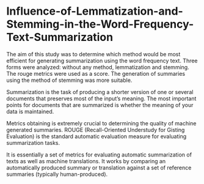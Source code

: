 # Influence-of-Lemmatization-and-Stemming-in-the-Word-Frequency-Text-Summarization
The aim of this study was to determine which method would be most efficient for generating summarization using the word frequency text. Three forms were analyzed: without any method, lemmatization  and stemming. The rouge metrics were used as a score. The generation of summaries using the method of stemming was more suitable.

Summarization is the task of producing a shorter version of one or several documents that preserves most of the input’s meaning. The most important points for documents that are summarized is whether the meaning of your data is maintained.

Metrics obtaining is extremely crucial to determining the quality of machine generated summaries. 
ROUGE (Recall-Oriented Understudy for Gisting Evaluation) is the standard automatic evaluation measure for evaluating summarization tasks. 

It is essentially a set of metrics for evaluating automatic summarization of texts as well as machine translations. It works by comparing an automatically produced summary or translation against a set of reference summaries (typically human-produced). 
